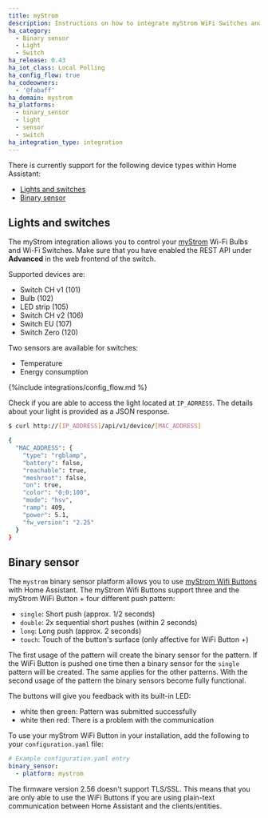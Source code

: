 ```yaml
---
title: myStrom
description: Instructions on how to integrate myStrom WiFi Switches and Bulbs into Home Assistant.
ha_category:
  - Binary sensor
  - Light
  - Switch
ha_release: 0.43
ha_iot_class: Local Polling
ha_config_flow: true
ha_codeowners:
  - '@fabaff'
ha_domain: mystrom
ha_platforms:
  - binary_sensor
  - light
  - sensor
  - switch
ha_integration_type: integration
---
```


There is currently support for the following device types within Home Assistant:

- [Lights and switches](#lights-and-switches)
- [Binary sensor](#binary-sensor)

## Lights and switches

The myStrom integration allows you to control your [myStrom](https://mystrom.ch/) Wi-Fi Bulbs and Wi-Fi Switches. Make sure that you have enabled the REST API under **Advanced** in the web frontend of the switch.

Supported devices are:

- Switch CH v1 (101)
- Bulb (102)
- LED strip (105)
- Switch CH v2 (106)
- Switch EU (107)
- Switch Zero (120)

Two sensors are available for switches:

- Temperature
- Energy consumption

{%include integrations/config_flow.md %}

Check if you are able to access the light located at `IP_ADRRESS`. The details about your light is provided as a JSON response.

```bash
$ curl http://[IP_ADDRESS]/api/v1/device/[MAC_ADDRESS]

{
  "MAC_ADDRESS": {
    "type": "rgblamp",
    "battery": false,
    "reachable": true,
    "meshroot": false,
    "on": true,
    "color": "0;0;100",
    "mode": "hsv",
    "ramp": 409,
    "power": 5.1,
    "fw_version": "2.25"
  }
}
```

## Binary sensor

The `mystrom` binary sensor platform allows you to use [myStrom Wifi Buttons](https://mystrom.ch/wifi-button/) with Home Assistant. The myStrom Wifi Buttons support three and the myStrom WiFi Button + four different push pattern:

- `single`: Short push (approx. 1/2 seconds)
- `double`: 2x sequential short pushes (within 2 seconds)
- `long`: Long push (approx. 2 seconds)
- `touch`: Touch of the button's surface (only affective for WiFi Button +)

The first usage of the pattern will create the binary sensor for the pattern. If the WiFi Button is pushed one time then a binary sensor for the `single` pattern will be created. The same applies for the other patterns. With the second usage of the pattern the binary sensors become fully functional.

The buttons will give you feedback with its built-in LED:

- white then green: Pattern was submitted successfully
- white then red: There is a problem with the communication

To use your myStrom WiFi Button in your installation, add the following to your `configuration.yaml` file:

```yaml
# Example configuration.yaml entry
binary_sensor:
  - platform: mystrom
```

<div class='note'>
The firmware version 2.56 doesn't support TLS/SSL. This means that you are only able to use the WiFi Buttons if you are using plain-text communication between Home Assistant and the clients/entities.
</div>
